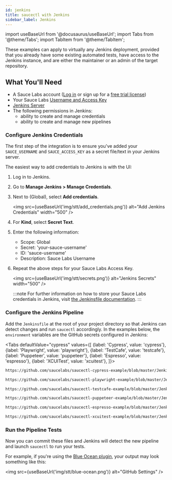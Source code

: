 ```yaml
---
id: jenkins
title: saucectl with Jenkins
sidebar_label: Jenkins
---
```


import useBaseUrl from '@docusaurus/useBaseUrl';
import Tabs from '@theme/Tabs';
import TabItem from '@theme/TabItem';

These examples can apply to virtually any Jenkins deployment, provided that you already have some existing automated tests, have access to the Jenkins instance, and are either the maintainer or an admin of the target repository.

## What You'll Need

* A Sauce Labs account ([Log in](https://accounts.saucelabs.com/am/XUI/#login/) or sign up for a [free trial license](https://saucelabs.com/sign-up))
* Your Sauce Labs [Username and Access Key](https://app.saucelabs.com/user-settings)
* [Jenkins Server](https://www.jenkins.io/doc/book/installing/)
* The following permissions in Jenkins:
    * ability to create and manage credentials
    * ability to create and manage new pipelines

### Configure Jenkins Credentials

The first step of the integration is to ensure you've added your `SAUCE_USERNAME` and `SAUCE_ACCESS_KEY` as a secret file/text in your Jenkins server.

The easiest way to add credentials to Jenkins is with the UI:

1. Log in to Jenkins.
2. Go to __Manage Jenkins > Manage Credentials__.
3. Next to (Global), select __Add credentials__.

    <img src={useBaseUrl('img/stt/add_credentials.png')} alt="Add Jenkins Credentials" width="500" />

4. For __Kind__, select __Secret Text__.
5. Enter the following information:
    * Scope: Global
    * Secret: 'your-sauce-username'
    * ID: 'sauce-username'
    * Description: Sauce Labs Username
6. Repeat the above steps for your Sauce Labs Access Key.

    <img src={useBaseUrl('img/stt/secrets.png')} alt="Jenkins Secrets" width="500" />

    :::note
    For further information on how to store your Sauce Labs credentials in Jenkins, visit [the Jenkinsfile documentation](https://www.jenkins.io/doc/book/pipeline/jenkinsfile/#handling-credentials).
    :::

### Configure the Jenkins Pipeline

Add the `Jenkinsfile` at the root of your project directory so that Jenkins can detect changes and run `saucectl` accordingly. In the examples below, the `environment` variables are the GitHub secrets configured in Jenkins:

<Tabs
  defaultValue="cypress"
  values={[
    {label: 'Cypress', value: 'cypress'},
    {label: 'Playwright', value: 'playwright'},
    {label: 'TestCafe', value: 'testcafe'},
    {label: 'Puppeteer', value: 'puppeteer'},
    {label: 'Espresso', value: 'espresso'},
    {label: 'XCUITest', value: 'xcuitest'},
  ]}>

<TabItem value="cypress">

```bash reference
https://github.com/saucelabs/saucectl-cypress-example/blob/master/Jenkinsfile
```

</TabItem>
<TabItem value="playwright">

```sh reference
https://github.com/saucelabs/saucectl-playwright-example/blob/master/Jenkinsfile
```

</TabItem>
<TabItem value="testcafe">

```bash reference
https://github.com/saucelabs/saucectl-testcafe-example/blob/master/Jenkinsfile
```

</TabItem>
<TabItem value="puppeteer">

```bash reference
https://github.com/saucelabs/saucectl-puppeteer-example/blob/master/Jenkinsfile
```

</TabItem>
<TabItem value="espresso">

```bash reference
https://github.com/saucelabs/saucectl-espresso-example/blob/master/Jenkinsfile
```

</TabItem>
<TabItem value="xcuitest">

```bash reference
https://github.com/saucelabs/saucectl-xcuitest-example/blob/master/Jenkinsfile
```
</TabItem>
</Tabs>

### Run the Pipeline Tests

Now you can commit these files and Jenkins will detect the new pipeline and launch `saucectl` to run your tests.

For example, if you're using the [Blue Ocean plugin](https://plugins.jenkins.io/blueocean/), your output may look something like this:

<img src={useBaseUrl('img/stt/blue-ocean.png')} alt="GitHub Settings" />
